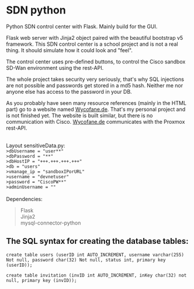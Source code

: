 # SDN python
Python SDN control center with Flask. Mainly build for the GUI.

Flask web server with Jinja2 object paired with the beautiful bootstrap v5 framework.
This SDN control center is a school project and is not a real thing.
It should simulate how it could look and "feel".

The control center uses pre-defined buttons,
to control the Cisco sandbox SD-Wan environment using the rest-API.

The whole project takes security very seriously, that's why SQL injections are not possible and 
passwords get stored in a md5 hash. Neither me nor anyone else has access to the password in your DB.

As you probably have seen many resource references (mainly in the HTML part) go to a website named <a href="https://wycofane.de">Wycofane.de</a>. That's my personal
project and is not finished yet. The website is built similar, but there is no communication with Cisco. <a href="https://wycofane.de">Wycofane.de</a> communicates with the 
Proxmox rest-API.


</br>
Layout sensitiveData.py:

<code>
>dbUsername = "user**"
>dbPassword = "**"
>dbHostIP = "+++.+++.+++.+++"
>db = "users"
>vmanage_ip = "sandboxIPorURL"
>username = "devnetuser"
>password = "CiscoPW**"
>adminUsername = ""
</code>

</br>
Dependencies:

> Flask </br>
> Jinja2 </br>
> mysql-connector-python



## The SQL syntax for creating the database tables:
```
create table users (userID int AUTO_INCREMENT, username varchar(255) Not null, password char(32) Not null, status int, primary key (userID));

create table invitation (invID int AUTO_INCREMENT, inKey char(32) not null, primary key (invID));
```



